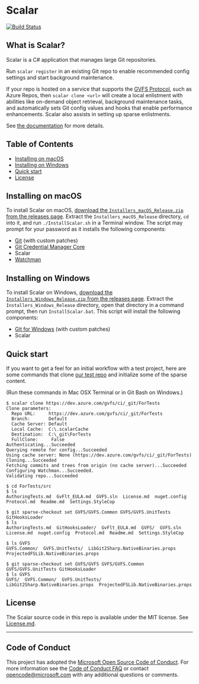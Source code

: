# Scalar

[![Build Status](https://dev.azure.com/mseng/Scalar/_apis/build/status/microsoft.scalar?branchName=master)](https://dev.azure.com/mseng/Scalar/_build/latest?definitionId=9297&branchName=master)

## What is Scalar?

Scalar is a C# application that manages large Git repositories.

Run `scalar register` in an existing Git repo to enable recommended config
settings and start background maintenance.

If your repo is hosted on a service that supports the
[GVFS Protocol](https://github.com/microsoft/VFSForGit/blob/master/Protocol.md),
such as Azure Repos, then `scalar clone <url>` will create a local enlistment with
abilities like on-demand object retrieval, background maintenance tasks, and
automatically sets Git config values and hooks that enable performance enhancements.
Scalar also assists in setting up sparse enlistments.

See [the documentation](docs/index.md) for more details.

## Table of Contents

* [Installing on macOS](#installing-on-macos)
* [Installing on Windows](#installing-on-windows)
* [Quick start](#quick-start)
* [License](#license)

## Installing on macOS

To install Scalar on macOS,
[download the `Installers_macOS_Release.zip` from the releases page](https://github.com/microsoft/scalar/releases).
Extract the `Installers_macOS_Release` directory, `cd` into it, and run `./InstallScalar.sh` in a Terminal window.
The script may prompt for your password as it installs the following components:

* [Git](https://github.com/microsoft/git) (with custom patches)
* [Git Credential Manager Core](https://github.com/microsoft/Git-Credential-Manager-Core)
* Scalar
* [Watchman](https://github.com/facebook/watchman)

## Installing on Windows

To install Scalar on Windows,
[download the `Installers_Windows_Release.zip` from the releases page](https://github.com/microsoft/scalar/releases).
Extract the `Installers_Windows_Release` directory, open that directory in
a command prompt, then run `InstallScalar.bat`. This script will install
the following components:

* [Git for Windows](https://github.com/microsoft/git) (with custom patches)
* Scalar

## Quick start

If you want to get a feel for an initial workflow with a test project, here
are some commands that clone [our test repo](https://dev.azure.com/gvfs/ci/_git/ForTests)
and initialize some of the sparse content.

(Run these commands in Mac OSX Terminal or in Git Bash on Windows.)

```
$ scalar clone https://dev.azure.com/gvfs/ci/_git/ForTests
Clone parameters:
  Repo URL:     https://dev.azure.com/gvfs/ci/_git/ForTests
  Branch:       Default
  Cache Server: Default
  Local Cache:  C:\.scalarCache
  Destination:  C:\_git\ForTests
  FullClone:     False
Authenticating...Succeeded
Querying remote for config...Succeeded
Using cache server: None (https://dev.azure.com/gvfs/ci/_git/ForTests)
Cloning...Succeeded
Fetching commits and trees from origin (no cache server)...Succeeded
Configuring Watchman...Succeeded.
Validating repo...Succeeded

$ cd ForTests/src
$ ls
AuthoringTests.md  GvFlt_EULA.md  GVFS.sln  License.md  nuget.config  Protocol.md  Readme.md  Settings.StyleCop

$ git sparse-checkout set GVFS/GVFS.Common GVFS/GVFS.UnitTests GitHooksLoader
$ ls
AuthoringTests.md  GitHooksLoader/  GvFlt_EULA.md  GVFS/  GVFS.sln  License.md  nuget.config  Protocol.md  Readme.md  Settings.StyleCop

$ ls GVFS
GVFS.Common/  GVFS.UnitTests/  LibGit2Sharp.NativeBinaries.props  ProjectedFSLib.NativeBinaries.props

$ git sparse-checkout set GVFS/GVFS GVFS/GVFS.Common GVFS/GVFS.UnitTests GitHooksLoader
$ ls GVFS
GVFS/  GVFS.Common/  GVFS.UnitTests/  LibGit2Sharp.NativeBinaries.props  ProjectedFSLib.NativeBinaries.props
```

## License

The Scalar source code in this repo is available under the MIT license. See [License.md](License.md).

---

## Code of Conduct

This project has adopted the [Microsoft Open Source Code of Conduct][conduct-code].
For more information see the [Code of Conduct FAQ][conduct-FAQ] or contact [opencode@microsoft.com][conduct-email] with any additional questions or comments.

[conduct-code]: https://opensource.microsoft.com/codeofconduct/
[conduct-FAQ]: https://opensource.microsoft.com/codeofconduct/faq/
[conduct-email]: mailto:opencode@microsoft.com
